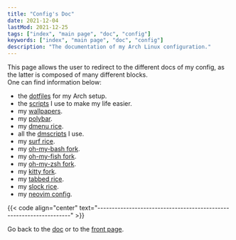```yaml
---
title: "Config's Doc"
date: 2021-12-04
lastMod: 2021-12-25
tags: ["index", "main page", "doc", "config"]
keywords: ["index", "main page", "doc", "config"]
description: "The documentation of my Arch Linux configuration."
---
```


This page allows the user to redirect to the different docs of my config, as the latter is composed of many different blocks.  
One can find information below:
- the [dotfiles](/public/doc/config/dotfiles) for my Arch setup.
- the [scripts](/public/doc/config/scripts) I use to make my life easier.
- my [wallpapers](/public/doc/config/wallpapers).
- my [polybar](/public/doc/config/polybar).
- my [dmenu rice](/public/doc/config/dmenu).
- all the [dmscripts](/public/doc/config/dmscripts) I use.
- my [surf rice](/public/doc/config/surf).
- my [oh-my-bash fork](/public/doc/config/bash).
- my [oh-my-fish fork](/public/doc/config/fish).
- my [oh-my-zsh fork](/public/doc/config/zsh).
- my [kitty fork](/public/doc/config/kitty).
- my [tabbed rice](/public/doc/config/tabbed).
- my [slock rice](/public/doc/config/slock).
- my [neovim config](/public/doc/config/neovim).

{{< code align="center" text="--------------------------------------------------------------------" >}}

Go back to the [doc](/public/doc) or to the [front page](/public).
